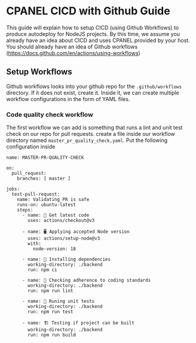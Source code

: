# CPANEL CICD with Github Guide

This guide will explain how to setup CICD (using Github Workflows) to produce autodeploy for NodeJS projects. By this time, we assume you already have an idea about CICD and uses CPANEL provided by your host. You should already have an idea of Github workflows (https://docs.github.com/en/actions/using-workflows)

## Setup Workflows

Github workflows looks into your github repo for the `.github/workflows` directory. If it does not exist, create it. Inside it, we can create multiple workflow configurations in the form of YAML files.

### Code quality check workflow

The first workflow we can add is something that runs a lint and unit test check on our repo for pull requests. create a file inside our workflow directory named `master_pr_quality_check,yaml`. Put the following configuration inside

```
name: MASTER-PR-QUALITY-CHECK

on:
  pull_request:
    branches: [ master ]

jobs:
  test-pull-request:
    name: Validating PR is safe
    runs-on: ubuntu-latest
    steps:
      - name: 🚚 Get latest code
        uses: actions/checkout@v3

      - name: 🖥️ Applying accepted Node version
        uses: actions/setup-node@v3
        with:
          node-version: 18

      - name: 🤝 Installing dependencies
        working-directory: ./backend
        run: npm ci

      - name: 🧦 Checking adherence to coding standards
        working-directory: ./backend
        run: npm run lint

      - name: 🐞 Runing unit tests
        working-directory: ./backend
        run: npm run test

      - name: 🏗️ Testing if project can be built
        working-directory: ./backend
        run: npm run build
```


